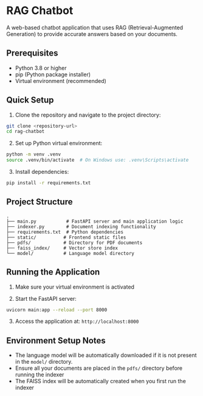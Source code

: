 # RAG Chatbot

A web-based chatbot application that uses RAG (Retrieval-Augmented Generation) to provide accurate answers based on your documents.

## Prerequisites

- Python 3.8 or higher
- pip (Python package installer)
- Virtual environment (recommended)

## Quick Setup

1. Clone the repository and navigate to the project directory:
```bash
git clone <repository-url>
cd rag-chatbot
```

2. Set up Python virtual environment:
```bash
python -m venv .venv
source .venv/bin/activate  # On Windows use: .venv\Scripts\activate
```

3. Install dependencies:
```bash
pip install -r requirements.txt
```

## Project Structure

```
.
├── main.py           # FastAPI server and main application logic
├── indexer.py        # Document indexing functionality
├── requirements.txt  # Python dependencies
├── static/          # Frontend static files
├── pdfs/            # Directory for PDF documents
├── faiss_index/     # Vector store index
└── model/           # Language model directory
```

## Running the Application

1. Make sure your virtual environment is activated

2. Start the FastAPI server:
```bash
uvicorn main:app --reload --port 8000
```

3. Access the application at: `http://localhost:8000`

## Environment Setup Notes

- The language model will be automatically downloaded if it is not present in the `model/` directory.
- Ensure all your documents are placed in the `pdfs/` directory before running the indexer
- The FAISS index will be automatically created when you first run the indexer 